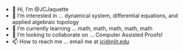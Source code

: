 - 👋 Hi, I’m @JCJaquette
- 👀 I’m interested in ... dynamical system, differential equations, and applied algebraic topology
- 🌱 I’m currently learning ... math, math, math, math, math
- 💞️ I’m looking to collaborate on ... Computer Assisted Proofs!
- 📫 How to reach me ... email me at jcj@njit.edu

<!---
JCJaquette/JCJaquette is a ✨ special ✨ repository because its `README.md` (this file) appears on your GitHub profile.
You can click the Preview link to take a look at your changes.
--->
